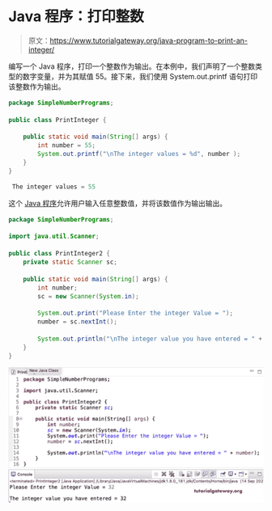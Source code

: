 # Java 程序：打印整数

> 原文：<https://www.tutorialgateway.org/java-program-to-print-an-integer/>

编写一个 Java 程序，打印一个整数作为输出。在本例中，我们声明了一个整数类型的数字变量，并为其赋值 55。接下来，我们使用 System.out.printf 语句打印该整数作为输出。

```java
package SimpleNumberPrograms;

public class PrintInteger {

	public static void main(String[] args) {
		int number = 55;
		System.out.printf("\nThe integer values = %d", number );
	}
}
```

```java
 The integer values = 55
```

这个 [Java 程序](https://www.tutorialgateway.org/learn-java-programs/)允许用户输入任意整数值，并将该数值作为输出输出。

```java
package SimpleNumberPrograms;

import java.util.Scanner;

public class PrintInteger2 {
	private static Scanner sc;

	public static void main(String[] args) {
		int number;
		sc = new Scanner(System.in);

		System.out.print("Please Enter the integer Value = ");
		number = sc.nextInt();

		System.out.println("\nThe integer value you have entered = " + number);
	}
}
```

![Java Program to Print an Integer 1](img/e74e91f1383de0c3e1326af92012a57b.png)